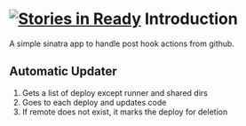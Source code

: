 [![Stories in Ready](https://badge.waffle.io/movielala/continuous-staging.png?label=ready&title=Ready)](https://waffle.io/movielala/continuous-staging)
Introduction
============

A simple sinatra app to handle post hook actions from github.

## Automatic Updater

1. Gets a list of deploy except runner and shared dirs
2. Goes to each deploy and updates code
3. If remote does not exist, it marks the deploy for deletion
